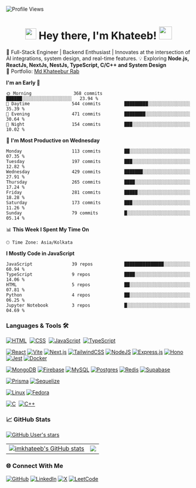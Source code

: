 ![Profile Views](https://komarev.com/ghpvc/?username=imkhateeb&color=blue)

<h1 align="center">
  <img src="https://emojis.slackmojis.com/emojis/images/1531849430/4246/blob-sunglasses.gif?1531849430" width="30"/>
  Hey there, I'm Khateeb!  
  <img src="https://em-content.zobj.net/source/animated-noto-color-emoji/356/rocket_1f680.gif" width="35"/>
</h1>

🚀 Full-Stack Engineer | Backend Enthusiast | Innovates at the intersection of AI integrations, system design, and real-time features.
💡 Exploring **Node.js, ReactJs, NextJs, NestJs, TypeScript, C/C++ and System Design**  
📌 Portfolio: [Md Khateebur Rab](https://iamkhateeb.netlify.app/)

<!--START_SECTION:waka-->
**I'm an Early 🐤** 

```text
🌞 Morning                368 commits         ██████░░░░░░░░░░░░░░░░░░░   23.94 % 
🌆 Daytime                544 commits         █████████░░░░░░░░░░░░░░░░   35.39 % 
🌃 Evening                471 commits         ████████░░░░░░░░░░░░░░░░░   30.64 % 
🌙 Night                  154 commits         ███░░░░░░░░░░░░░░░░░░░░░░   10.02 % 
```
📅 **I'm Most Productive on Wednesday** 

```text
Monday                   113 commits         ██░░░░░░░░░░░░░░░░░░░░░░░   07.35 % 
Tuesday                  197 commits         ███░░░░░░░░░░░░░░░░░░░░░░   12.82 % 
Wednesday                429 commits         ███████░░░░░░░░░░░░░░░░░░   27.91 % 
Thursday                 265 commits         ████░░░░░░░░░░░░░░░░░░░░░   17.24 % 
Friday                   281 commits         █████░░░░░░░░░░░░░░░░░░░░   18.28 % 
Saturday                 173 commits         ███░░░░░░░░░░░░░░░░░░░░░░   11.26 % 
Sunday                   79 commits          █░░░░░░░░░░░░░░░░░░░░░░░░   05.14 % 
```


📊 **This Week I Spent My Time On** 

```text
🕑︎ Time Zone: Asia/Kolkata
```

**I Mostly Code in JavaScript** 

```text
JavaScript               39 repos            ███████████████░░░░░░░░░░   60.94 % 
TypeScript               9 repos             ████░░░░░░░░░░░░░░░░░░░░░   14.06 % 
HTML                     5 repos             ██░░░░░░░░░░░░░░░░░░░░░░░   07.81 % 
Python                   4 repos             ██░░░░░░░░░░░░░░░░░░░░░░░   06.25 % 
Jupyter Notebook         3 repos             █░░░░░░░░░░░░░░░░░░░░░░░░   04.69 % 
```




<!--END_SECTION:waka-->

### Languages & Tools 🛠
[![HTML](https://img.shields.io/badge/HTML-%23E34F26.svg?logo=html5&logoColor=white)](#)&nbsp;
[![CSS](https://img.shields.io/badge/CSS-1572B6?logo=css3&logoColor=fff)](#)&nbsp;
[![JavaScript](https://img.shields.io/badge/JavaScript-F7DF1E?logo=javascript&logoColor=fff)](#)&nbsp;
[![TypeScript](https://img.shields.io/badge/TypeScript-3178C6?logo=typescript&logoColor=fff)](#)

[![React](https://img.shields.io/badge/React-%2320232a.svg?logo=react&logoColor=%2361DAFB)](#)
[![Vite](https://img.shields.io/badge/Vite-646CFF?logo=vite&logoColor=fff)](#)
[![Next.js](https://img.shields.io/badge/Next.js-black?logo=next.js&logoColor=white)](#)
	[![TailwindCSS](https://img.shields.io/badge/Tailwind%20CSS-%2338B2AC.svg?logo=tailwind-css&logoColor=white)](#)
[![NodeJS](https://img.shields.io/badge/Node.js-6DA55F?logo=node.js&logoColor=white)](#)
[![Express.js](https://img.shields.io/badge/Express.js-%23404d59.svg?logo=express&logoColor=%2361DAFB)](#)
[![Hono](https://img.shields.io/badge/Hono-E36002?logo=hono&logoColor=fff)](#)
[![Jest](https://img.shields.io/badge/Jest-C21325?logo=jest&logoColor=fff)](#)
[![Docker](https://img.shields.io/badge/Docker-2496ED?logo=docker&logoColor=fff)](#)

[![MongoDB](https://img.shields.io/badge/MongoDB-%234ea94b.svg?logo=mongodb&logoColor=white)](#)
[![Firebase](https://img.shields.io/badge/Firebase-039BE5?logo=Firebase&logoColor=white)](#)
[![MySQL](https://img.shields.io/badge/MySQL-4479A1?logo=mysql&logoColor=fff)](#)
[![Postgres](https://img.shields.io/badge/Postgres-%23316192.svg?logo=postgresql&logoColor=white)](#)
[![Redis](https://img.shields.io/badge/Redis-%23DD0031.svg?logo=redis&logoColor=white)](#)
[![Supabase](https://img.shields.io/badge/Supabase-3FCF8E?logo=supabase&logoColor=fff)](#)

[![Prisma](https://img.shields.io/badge/Prisma-2D3748?logo=prisma&logoColor=white)](#)
[![Sequelize](https://img.shields.io/badge/Sequelize-52B0E7?logo=sequelize&logoColor=fff)](#)


[![Linux](https://img.shields.io/badge/Linux-FCC624?logo=linux&logoColor=black)](#)
[![Fedora](https://img.shields.io/badge/Fedora-51A2DA?logo=fedora&logoColor=fff)](#)

[![C](https://img.shields.io/badge/C-00599C?logo=c&logoColor=white)](#)&nbsp;
[![C++](https://img.shields.io/badge/C++-%2300599C.svg?logo=c%2B%2B&logoColor=white)](#)


### 📈 GitHub Stats

[![GitHub User's stars](https://img.shields.io/github/stars/imkhateeb?color=green&label=GitHub%20Stars&logo=github&style=flat-square)](https://github.com/imkhateeb?tab=repositories&q=&type=public&language=&sort=stargazers)

<table>
  <tr>
    <td>
      <a href="http://www.github.com/imkhateeb">
        <img src="https://github-readme-stats.vercel.app/api?username=imkhateeb&show_icons=true&hide=&count_private=true&title_color=0891b2&text_color=ffffff&icon_color=0891b2&bg_color=1c1917&hide_border=true&show_icons=true" alt="imkhateeb's GitHub stats" />
      </a>
    </td>
    <td>
      <a href="http://www.github.com/imkhateeb">
        <img src="https://github-readme-streak-stats.herokuapp.com/?user=imkhateeb&stroke=ffffff&background=1c1917&ring=0891b2&fire=0891b2&currStreakNum=ffffff&currStreakLabel=0891b2&sideNums=ffffff&sideLabels=ffffff&dates=ffffff&hide_border=true" />
      </a>
    </td>
  </tr>
</table>



### 🌐 Connect With Me


[![GitHub](https://img.shields.io/badge/GitHub-%23121011.svg?logo=github&logoColor=white)](https://github.com/imkhateeb)
[![LinkedIn](https://custom-icon-badges.demolab.com/badge/LinkedIn-0A66C2?logo=linkedin-white&logoColor=fff)](https://www.linkedin.com/in/iamkhateeb)
[![X](https://img.shields.io/badge/X-%23000000.svg?logo=X&logoColor=white)](https://x.com/iamkhateeb_)
[![LeetCode](https://img.shields.io/badge/LeetCode-000000?logo=LeetCode&logoColor=#d16c06)](https://leetcode.com/u/iamkhateeb_/)